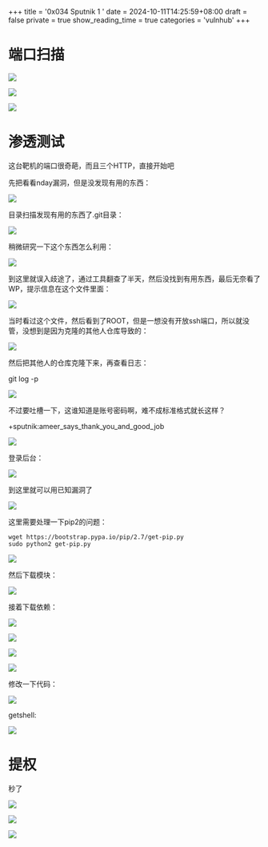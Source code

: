 +++
title = '0x034 Sputnik 1 '
date = 2024-10-11T14:25:59+08:00
draft = false
private = true
show_reading_time = true
categories = 'vulnhub'
+++



# 端口扫描

![](/vulnhub_img/WEBRESOURCE4e40d195b7a91574331b069e0ff75b22截图.png)

![](/vulnhub_img/WEBRESOURCE145236ecce5b7c10a067371b943cdf5a截图.png)

![](/vulnhub_img/WEBRESOURCE4ec6eb8ba5277c38092995f5b1e178f5截图.png)

# 渗透测试

这台靶机的端口很奇葩，而且三个HTTP，直接开始吧

先把看看nday漏洞，但是没发现有用的东西：

![](/vulnhub_img/WEBRESOURCE44c937b5d91911c0a0f738206cf2e69c截图.png)

目录扫描发现有用的东西了.git目录：

![](/vulnhub_img/WEBRESOURCE105babf9c7ca7af157473f369427329e截图.png)

稍微研究一下这个东西怎么利用：

![](/vulnhub_img/WEBRESOURCE75d700fbf7dd5ac0d410e58dd266b34f截图.png)

到这里就误入歧途了，通过工具翻查了半天，然后没找到有用东西，最后无奈看了WP，提示信息在这个文件里面：

![](/vulnhub_img/WEBRESOURCEb68a060896131d786c841ffe45949e79截图.png)

当时看过这个文件，然后看到了ROOT，但是一想没有开放ssh端口，所以就没管，没想到是因为克隆的其他人仓库导致的：

![](/vulnhub_img/WEBRESOURCE6a1e5a5757e8e8ca4558c20ce46777b8截图.png)

然后把其他人的仓库克隆下来，再查看日志：

git log -p

![](/vulnhub_img/WEBRESOURCE8dc1c87f6fbc9f9f0ed81ddf5f13aaf5截图.png)

不过要吐槽一下，这谁知道是账号密码啊，难不成标准格式就长这样？

+sputnik:ameer_says_thank_you_and_good_job

![](/vulnhub_img/WEBRESOURCE1b02d91bba0cea95ad565527cbf7f34e截图.png)

登录后台：

![](/vulnhub_img/WEBRESOURCE988a1f40ac2ec781a44c71a411a06f17截图.png)

到这里就可以用已知漏洞了

![](/vulnhub_img/WEBRESOURCE8045bf7cde54279b8a9c879c005e4116截图.png)

这里需要处理一下pip2的问题：

```
wget https://bootstrap.pypa.io/pip/2.7/get-pip.py
sudo python2 get-pip.py
```

![](/vulnhub_img/WEBRESOURCE114203728c63af1c0dcfe0a4e6f0f674截图.png)

然后下载模块：

![](/vulnhub_img/WEBRESOURCEa9ff4adbb4dc1abf9f500736a45bf20e截图.png)

接着下载依赖：

![](/vulnhub_img/WEBRESOURCEfa3c4633e94e01218c4f0da8da0693a2截图.png)

![](/vulnhub_img/WEBRESOURCE8d7f8c200a47ff8eb8e4420f52a42db4截图.png)

![](/vulnhub_img/WEBRESOURCE7ad0feac33962d493006c2d3466ab8fc截图.png)

![](/vulnhub_img/WEBRESOURCE68edc12a743e5e98b2d4250e1ea1729a截图.png)

修改一下代码：

![](/vulnhub_img/WEBRESOURCE53f2d2ec4ea87c219629c6c3499d0475截图.png)

getshell:

![](/vulnhub_img/WEBRESOURCE3da457feb327417cd2f4651c00c83f29截图.png)

# 提权

秒了

![](/vulnhub_img/WEBRESOURCEcd4529348a7956f70436a5c780863d5f截图.png)

![](/vulnhub_img/WEBRESOURCE3513a6ba57ac13425ab9cb4eca585f81截图.png)

![](/vulnhub_img/WEBRESOURCE557442b4ba88f4480f89d6f163498df9截图.png)